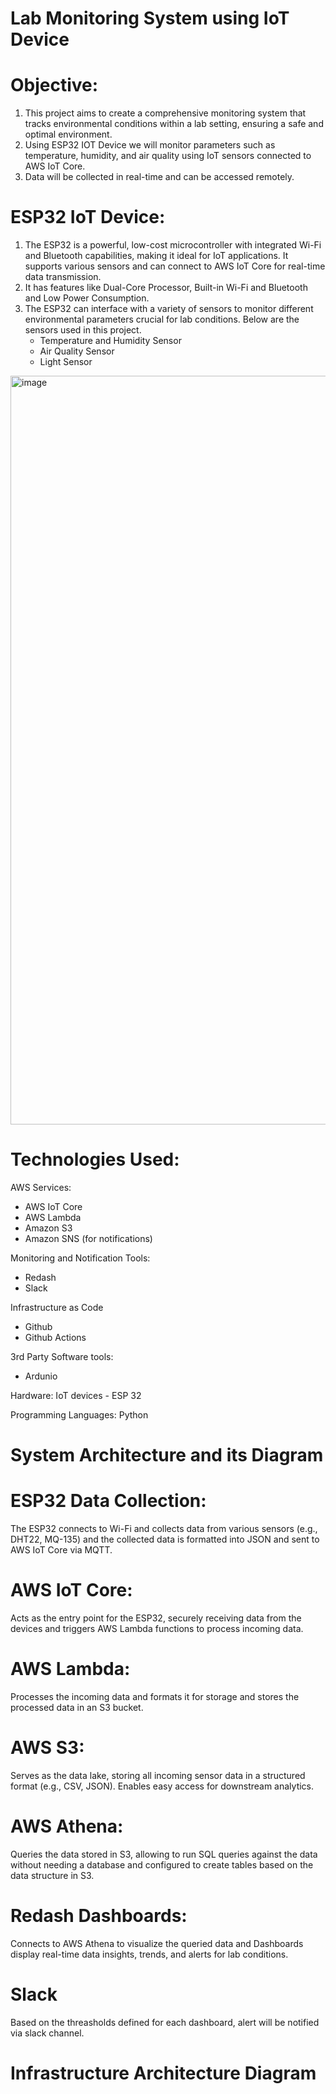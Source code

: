 # Lab Monitoring System using IoT Device

# Objective:

1. This project aims to create a comprehensive monitoring system that tracks environmental conditions within a lab setting, ensuring a safe and optimal environment.
2. Using ESP32 IOT Device we will monitor parameters such as temperature, humidity, and air quality using IoT sensors connected to AWS IoT Core.
3. Data will be collected in real-time and can be accessed remotely.

# ESP32 IoT Device:

1. The ESP32 is a powerful, low-cost microcontroller with integrated Wi-Fi and Bluetooth capabilities, making it ideal for IoT applications. It supports various sensors and can connect to AWS IoT Core for real-time data transmission.
2. It has features like Dual-Core Processor, Built-in Wi-Fi and Bluetooth and Low Power Consumption.
3. The ESP32 can interface with a variety of sensors to monitor different environmental parameters crucial for lab conditions. Below are the sensors used in this project.
   - Temperature and Humidity Sensor
   - Air Quality Sensor
   - Light Sensor
<img width="1198" alt="image" src="https://github.com/user-attachments/assets/757c45cf-55ca-42c8-a566-4f67c5644d65">
   

# Technologies Used:

AWS Services:
* AWS IoT Core
* AWS Lambda
* Amazon S3
* Amazon SNS (for notifications)
  
Monitoring and Notification Tools:
* Redash
* Slack
  
Infrastructure as Code
* Github
* Github Actions
  
3rd Party Software tools:
* Ardunio

Hardware: 
IoT devices - ESP 32

Programming Languages: 
Python

# System Architecture and its Diagram

# ESP32 Data Collection:

  The ESP32 connects to Wi-Fi and collects data from various sensors (e.g., DHT22, MQ-135) and the collected data is formatted into JSON and sent to AWS IoT Core via MQTT.

# AWS IoT Core:

  Acts as the entry point for the ESP32, securely receiving data from the devices and triggers AWS Lambda functions to process incoming data.

# AWS Lambda:
  Processes the incoming data and formats it for storage and stores the processed data in an S3 bucket.

# AWS S3:

  Serves as the data lake, storing all incoming sensor data in a structured format (e.g., CSV, JSON). Enables easy access for downstream analytics.

# AWS Athena:

  Queries the data stored in S3, allowing  to run SQL queries against the data without needing a database and configured to create tables based on the data structure in S3.

# Redash Dashboards:

  Connects to AWS Athena to visualize the queried data and Dashboards display real-time data insights, trends, and alerts for lab conditions.

# Slack

  Based on the threasholds defined for each dashboard, alert will be notified via slack channel.
   
# Infrastructure Architecture Diagram


